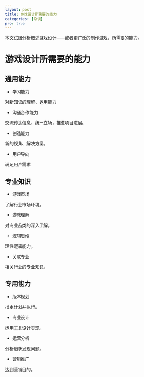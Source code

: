 ```yaml
---
layout: post
title: 游戏设计所需要的能力
categories: [杂谈]
pro: true
---
```


本文试图分析概述游戏设计——或者更广泛的制作游戏，所需要的能力。


# 游戏设计所需要的能力



## 通用能力

+ 学习能力

对新知识的理解、运用能力

+ 沟通合作能力

交流传达信息、统一立场，推进项目进展。

+ 创造能力

新的视角、解决方案。

+ 用户导向

满足用户需求


## 专业知识

+ 游戏市场

了解行业市场环境。

+ 游戏理解

对专业品类的深入了解。

+ 逻辑思维

理性逻辑能力。

+ 关联专业

相关行业的专业知识。


## 专用能力

+ 版本规划

指定计划并执行。

+ 专业设计

运用工具设计实现。

+ 运营分析

分析趋势发现问题。

+ 营销推广

达到营销目的。
